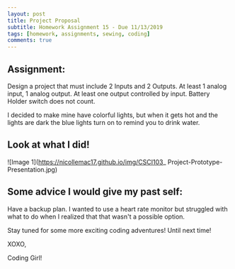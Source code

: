 ```yaml
---
layout: post
title: Project Proposal 
subtitle: Homework Assignment 15 - Due 11/13/2019
tags: [homework, assignments, sewing, coding]
comments: true
---
```


## Assignment:
Design a project that must include 2 Inputs and 2 Outputs. At least 1 analog input, 1 analog output. At least one output controlled by input. Battery Holder switch does not count.

I decided to make mine have colorful lights, but when it gets hot and the lights are dark the blue lights turn on to remind you to drink water.

## Look at what I did!

![Image 1](https://nicollemac17.github.io/img/CSCI103_ Project-Prototype-Presentation.jpg)

## Some advice I would give my past self:
Have a backup plan. I wanted to use a heart rate monitor but struggled with what to do when I realized that that wasn't a possible option. 

Stay tuned for some more exciting coding adventures! Until next time!

XOXO,

Coding Girl! 
